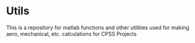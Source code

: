 # Utils
This is a repository for matlab functions and other utilities used for making aero, mechanical, etc. calculations for CPSS Projects
